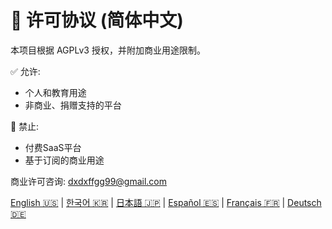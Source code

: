 # 📜 许可协议 (简体中文)

本项目根据 AGPLv3 授权，并附加商业用途限制。

✅ 允许:
- 个人和教育用途
- 非商业、捐赠支持的平台

🚫 禁止:
- 付费SaaS平台
- 基于订阅的商业用途

商业许可咨询: dxdxffgg99@gmail.com

[English 🇺🇸](./license_en.md) | [한국어 🇰🇷](./license_ko.md) | [日本語 🇯🇵](./license_ja.md) | [Español 🇪🇸](./license_es.md) | [Français 🇫🇷](./license_fr.md) | [Deutsch 🇩🇪](./license_de.md)
